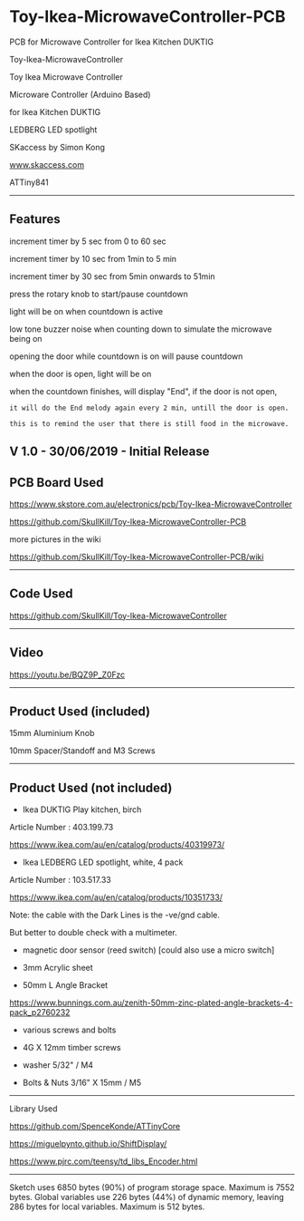 # Toy-Ikea-MicrowaveController-PCB
PCB for Microwave Controller for Ikea Kitchen DUKTIG

  Toy-Ikea-MicrowaveController
  
  Toy Ikea Microwave Controller

  Microware Controller (Arduino Based)
  
  for Ikea Kitchen DUKTIG
  
  LEDBERG LED spotlight
  
  SKaccess by Simon Kong
  
  
  www.skaccess.com
  
  ATTiny841

  ------------------------------------------------------------
  ## Features
  
  increment timer by 5 sec from 0 to 60 sec
  
  increment timer by 10 sec from 1min to 5 min
  
  increment timer by 30 sec from 5min onwards to 51min
  
  press the rotary knob to start/pause countdown
  
  light will be on when countdown is active
  
  low tone buzzer noise when counting down to simulate the microwave being on
  
  opening the door while countdown is on will pause countdown
  
  when the door is open, light will be on
  
  when the countdown finishes, will display "End", if the door is not open,
  
    it will do the End melody again every 2 min, untill the door is open.
    
    this is to remind the user that there is still food in the microwave.
    
  
  V 1.0 - 30/06/2019 - Initial Release
  ------------------------------------------------------------
  ## PCB Board Used
  
  https://www.skstore.com.au/electronics/pcb/Toy-Ikea-MicrowaveController

  https://github.com/SkullKill/Toy-Ikea-MicrowaveController-PCB


  more pictures in the wiki
  
  https://github.com/SkullKill/Toy-Ikea-MicrowaveController-PCB/wiki
  
  ------------------------------------------------------------
  ## Code Used
  
  https://github.com/SkullKill/Toy-Ikea-MicrowaveController
  
  ------------------------------------------------------------
  ## Video
  
  https://youtu.be/BQZ9P_Z0Fzc

  ------------------------------------------------------------
  ## Product Used (included)
  
  15mm Aluminium Knob
  
  10mm Spacer/Standoff and M3 Screws
  
  ------------------------------------------------------------
  ## Product Used (not included)
  
  - Ikea DUKTIG Play kitchen, birch
  
  Article Number : 403.199.73
  
  https://www.ikea.com/au/en/catalog/products/40319973/
  

  - Ikea LEDBERG LED spotlight, white, 4 pack
  
  Article Number : 103.517.33
  
  https://www.ikea.com/au/en/catalog/products/10351733/
  
  Note: the cable with the Dark Lines is the -ve/gnd cable. 
  
  But better to double check with a multimeter.
  

  - magnetic door sensor (reed switch) [could also use a micro switch]
  
  - 3mm Acrylic sheet
  

  - 50mm L Angle Bracket
  
  https://www.bunnings.com.au/zenith-50mm-zinc-plated-angle-brackets-4-pack_p2760232
  

  - various screws and bolts 
  
  - 4G X 12mm timber screws
  
  - washer 5/32" / M4
  
  - Bolts & Nuts 3/16" X 15mm / M5
  
  
  ------------------------------------------------------------
  Library Used
  
  https://github.com/SpenceKonde/ATTinyCore
  
  https://miguelpynto.github.io/ShiftDisplay/
  
  https://www.pjrc.com/teensy/td_libs_Encoder.html

  ------------------------------------------------------------
  Sketch uses 6850 bytes (90%) of program storage space. Maximum is 7552 bytes.
  Global variables use 226 bytes (44%) of dynamic memory, leaving 286 bytes for local variables. Maximum is 512 bytes.

